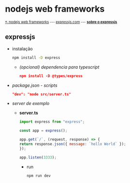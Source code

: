 # nodejs web frameworks

<sub>[:arrow_upper_left: nodejs web frameworks](../readme.md) --- [expressjs.com](https://expressjs.com/) --- [**sobre o expressjs**](about.md) <sub>


## expressjs

- instalação

    ```bash
    npm install -D express
    ```
    - *(opcional) dependencia para typescript*
        
        ```json
        npm install -D @types/express
        ```

- *package.json - scripts*
    ```json
    "dev": "node src/server.ts"
    ```

- *server de exemplo*
    - **server.ts**
        ```javascript
        import express from "express";

        const app = express();

        app.get(`/`, (request, response) => {
        return response.json({ message: `hello World` });
        });

        app.listen(3333);

        ```
        - run
            ```bash
            npm run dev
            ```

